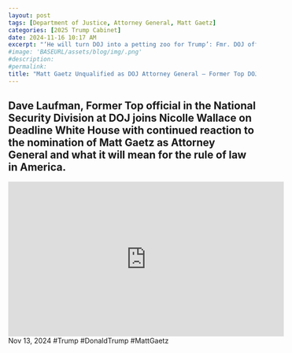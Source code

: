 ```yaml
---
layout: post
tags: [Department of Justice, Attorney General, Matt Gaetz]
categories: [2025 Trump Cabinet]
date: 2024-11-16 10:17 AM
excerpt: "‘He will turn DOJ into a petting zoo for Trump’: Fmr. DOJ official sounds off on Gaetz's nomination."
#image: 'BASEURL/assets/blog/img/.png'
#description:
#permalink:
title: "Matt Gaetz Unqualified as DOJ Attorney General – Former Top DOJ Official"
---
```


## Dave Laufman, Former Top official in the National Security Division at DOJ joins Nicolle Wallace on Deadline White House with continued reaction to the nomination of Matt Gaetz as Attorney General and what it will mean for the rule of law in America. 

<iframe width="560" height="315" src="https://www.youtube.com/embed/7utyzZLpgNQ?si=mTlMu1sVqY2ppdYm" title="YouTube video player" frameborder="0" allow="accelerometer; autoplay; clipboard-write; encrypted-media; gyroscope; picture-in-picture; web-share" referrerpolicy="strict-origin-when-cross-origin" allowfullscreen></iframe>
Nov 13, 2024  #Trump #DonaldTrump #MattGaetz